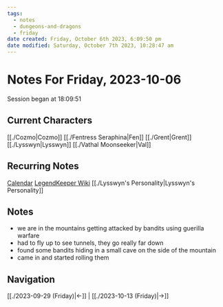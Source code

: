 ```yaml
---
tags:
  - notes
  - dungeons-and-dragons
  - friday
date created: Friday, October 6th 2023, 6:09:50 pm
date modified: Saturday, October 7th 2023, 10:28:47 am
---
```


# Notes For Friday, 2023-10-06
Session began at 18:09:51
## Current Characters
[[./Cozmo|Cozmo]]
[[./Fentress Seraphina|Fen]]
[[./Grent|Grent]]
[[./Lysswyn|Lysswyn]]
[[./Vathal Moonseeker|Val]]
## Recurring Notes
[Calendar](https://app.fantasy-calendar.com/calendars/6f02c48e5c62fc52dd885ff64676e197)
[LegendKeeper Wiki](https://app.legendkeeper.com/a/worlds/cl9i3wvwfuxpk0990vdj471tg/cl9i3xygz000d0288hoamypix)
[[./Lysswyn's Personality|Lysswyn's Personality]]
## Notes
- we are in the mountains getting attacked by bandits using guerilla warfare
- had to fly up to see tunnels, they go really far down
- found some bandits hiding in a small cave on the side of the mountain
- came in and started rolling them
## Navigation
[[./2023-09-29 (Friday)|←]] | [[./2023-10-13 (Friday)|→]]